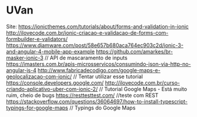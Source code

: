 # UVan
Site: https://ionicthemes.com/tutorials/about/forms-and-validation-in-ionic http://ilovecode.com.br/ionic-criacao-e-validacao-de-forms-com-formbuilder-e-validators/
https://www.djamware.com/post/58e657b680aca764ec903c2d/ionic-3-and-angular-4-mobile-app-example
https://github.com/amarkes/br-masker-ionic-3 // API de mascaramento de inputs 
https://imasters.com.br/apis-microsservicos/consumindo-json-via-http-no-angular-js-4
http://www.fabricadecodigo.com/google-maps-e-geolocalizacao-com-ionic/ // Tentar utilizar esse tutorial
https://console.developers.google.com/
http://ilovecode.com.br/curso-criando-aplicativo-uber-com-ionic-2/ // Tutorial Google Maps - Está muito ruim, cheio de bugs
https://resttesttest.com/ //teste com REST
https://stackoverflow.com/questions/36064697/how-to-install-typescript-typings-for-google-maps // Typings do Google Maps